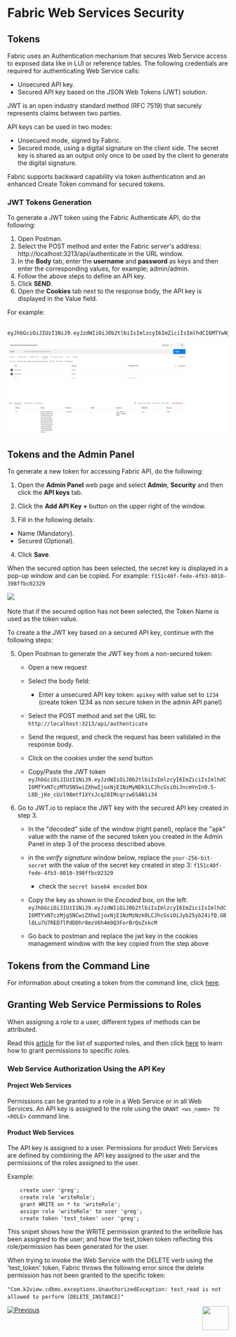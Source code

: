 # **Fabric Web Services Security** 

## Tokens

Fabric uses an Authentication mechanism that secures Web Service access to exposed data like in LUI or reference tables. The following credentials are required for authenticating Web Service calls:
- Unsecured API key.  
- Secured API key based on the JSON Web Tokens (JWT) solution. 

JWT is an open industry standard method (RFC 7519) that securely represents claims between two parties. 

API keys can be used in two modes:

- Unsecured mode, signed by Fabric.
- Secured mode, using a digital signature on the client side. The secret key is shared as an output only once to be used by the client to generate the digital signature.


Fabric supports backward capability via token authentication and an enhanced Create Token command for secured tokens. 


### JWT Tokens Generation 

To generate a JWT token using the Fabric Authenticate API, do the following:

1. Open Postman.
2. Select the POST method and enter the Fabric server's address: http://localhost:3213/api/authenticate in the URL window.
3. In the **Body** tab, enter the **username** and **password** as keys and then enter the corresponding values, for example; admin/admin. 
4. Follow the above steps to define an API key.
5. Click **SEND**.
6. Open the **Cookies** tab next to the response body, the API key is displayed in the Value field. 

For example: 

             eyJhbGciOiJIUzI1NiJ9.eyJzdWIiOiJ0b2tlbiIsImlzcyI6ImZiciIsImlhdCI6MTYwNjY2MDg4MiwiZXhwIjoxNjA2NjYxNzgyLCJ1bm0iOiJhZG1pbiJ9.sQpH343SbfLPHrR7lp5eG4qZKGXXhMrkggX9wqVzLBQ

<img src="/articles/26_fabric_security/images/05_devop-prodEnv_PostMAN.png">
    



## Tokens and the Admin Panel

To generate a new token for accessing Fabric API, do the following: 

1. Open the **Admin Panel** web page and select **Admin**, **Security** and then click the **API keys** tab.

2. Click the **Add API Key +** button on the upper right of the window.

3. Fill in the following details:
  - Name (Mandatory).
  - Secured (Optional).
4. Click  **Save**.
 
When the secured option has been selected, the secret key is displayed in a pop-up window and can be copied.
For example:
```f151c40f-fede-4fb3-8010-398ffbc02329```


<img src="/articles/26_fabric_security/images/07_fabric_webToken.PNG">

Note that if the secured option has not been selected,  the Token Name is used as the token value.

To create a the JWT key based on a secured API key, continue with the following steps:

5. Open Postman to generate the JWT key from a non-secured token:

    - Open a new request
    
    - Select the body field:
        - Enter a unsecured API key token: ```apikey``` with value set to ```1234``` (create token 1234 as non secure token in the admin API panel)
        
    - Select the POST method and set the URL to: ```http://localhost:3213/api/authenticate```
    
    - Send the request, and check the request has been validated in the response body.
   
    - Click on the *cookies* under the *send* button
    
    - Copy/Paste the JWT token ```eyJhbGciOiJIUzI1NiJ9.eyJzdWIiOiJ0b2tlbiIsImlzcyI6ImZiciIsImlhdCI6MTYxNTczMTU5NSwiZXhwIjoxNjE1NzMyNDk1LCJhcGsiOiJncmVnIn0.5-L8D_jKe_cUzl98mtf1XYxJcq28IMcqrzw6SAN1i34```
    
 
 6. Go to JWT.io to replace the JWT key with the secured API key created in step 3.
 
    - In the "decoded" side of the window (right panel), replace the "apk" value with the name of the secured token you created in the Admin Panel in step 3 of the process described above.
    
    - in the *verify signature* window below, replace the ```your-256-bit-secret``` with the value of the secret key created in step 3: ```f151c40f-fede-4fb3-8010-398ffbc02329```
        - check the ```secret base64 encoded``` box
    
    - Copy the key as shown in the *Encoded* box, on the left: ```eyJhbGciOiJIUzI1NiJ9.eyJzdWIiOiJ0b2tlbiIsImlzcyI6ImZiciIsImlhdCI6MTYxNTczMjg5NCwiZXhwIjoxNjE1NzMzNzk0LCJhcGsiOiJyb25yb24ifQ.GBl8Lu7U7RED7lPdDDhr8mzV6h4m9Q3ForBrQoZxkcM```
    
    - Go back to postman and replace the jwt key in the cookies management window with the key copied from the step above
 




## Tokens from the Command Line

For information about creating a token from the command line, click [here](/articles/17_fabric_credentials/02_fabric_credentials_commands.md#create-token).

## Granting Web Service Permissions to Roles 

When assigning a role to a user, different types of methods can be attributed. 

Read this [article](/articles/17_fabric_credentials/01_fabric_credentials_overview.md#rbac-in-fabric) for the list of supported roles, and then click [here](/articles/17_fabric_credentials/02_fabric_credentials_commands.md#grant-ws_name-to-role-) to learn how to grant permissions to specific roles.


### Web Service Authorization Using the API Key 

#### Project Web Services

Permissions can be granted to a role in a Web Service or in all Web Services. An API key is assigned to the role using the ```GRANT <ws_name> TO <ROLE>``` command line.


#### Product Web Services

The API key is assigned to a user. Permissions for product Web Services are defined by combining the API key assigned to the user and the permissions of the roles assigned to the user.

Example:

``` 
    create user 'greg';
    create role 'writeRole';
    grant WRITE on * to 'writeRole';
    assign role 'writeRole' to user 'greg';
    create token 'test_token' user 'greg';
```

This snipet shows how the WRITE permission granted to the writeRole has been assigned to the user; and how the test_token token reflecting this role/permission has been generated for the user.

When trying to invoke the Web Service with the DELETE verb using the 'test_token' token, Fabric throws the following error since the delete permission has not been granted to the specific token: 

``` "Com.k2view.cdbms.exceptions.UnauthorizedException: test_read is not allowed to perform [DELETE_INSTANCE]" ```






[![Previous](/articles/images/Previous.png)](/articles/26_fabric_security/04_fabric_interfaces_security.md)[<img align="right" width="60" height="54" src="/articles/images/Next.png">](/articles/26_fabric_security/06_data_masking.md)

